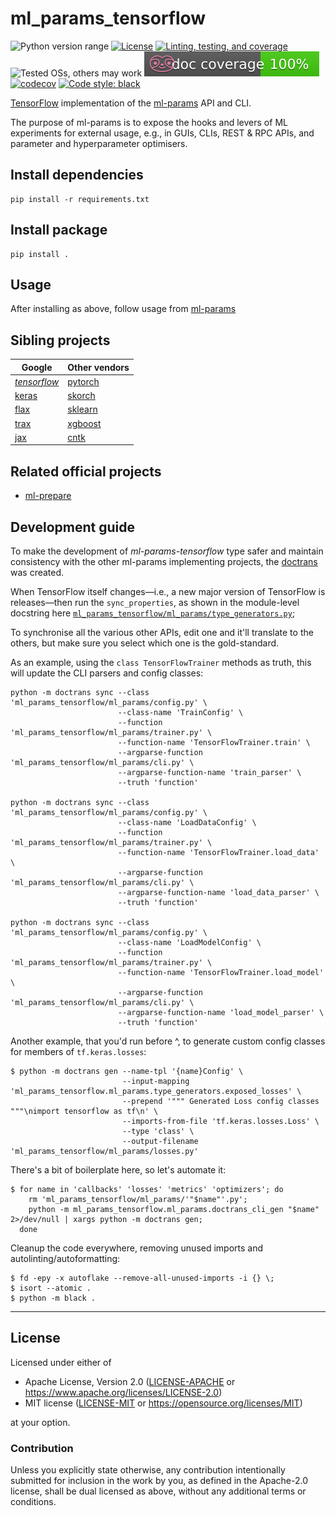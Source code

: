 ml_params_tensorflow
===============
![Python version range](https://img.shields.io/badge/python-3.6%20|%203.7%20|%203.8-blue.svg)
[![License](https://img.shields.io/badge/license-Apache--2.0%20OR%20MIT-blue.svg)](https://opensource.org/licenses/Apache-2.0)
[![Linting, testing, and coverage](https://github.com/SamuelMarks/ml-params-tensorflow/workflows/Linting,%20testing,%20and%20coverage/badge.svg)](https://github.com/SamuelMarks/ml-params-tensorflow/actions)
![Tested OSs, others may work](https://img.shields.io/badge/Tested%20on-Linux%20|%20macOS%20|%20Windows-green)
![Documentation coverage](.github/doccoverage.svg)
[![codecov](https://codecov.io/gh/SamuelMarks/ml-params-tensorflow/branch/master/graph/badge.svg)](https://codecov.io/gh/SamuelMarks/ml-params-tensorflow)
[![Code style: black](https://img.shields.io/badge/code%20style-black-000000.svg)](https://github.com/psf/black)

[TensorFlow](https://tensorflow.org) implementation of the [ml-params](https://github.com/SamuelMarks/ml-params) API and CLI.

The purpose of ml-params is to expose the hooks and levers of ML experiments for external usage, e.g., in GUIs, CLIs,
REST & RPC APIs, and parameter and hyperparameter optimisers.

## Install dependencies

    pip install -r requirements.txt

## Install package

    pip install .

## Usage

After installing as above, follow usage from [ml-params](https://github.com/SamuelMarks/ml-params)

## Sibling projects

| Google | Other vendors |
| -------| ------------- |
| _[tensorflow](https://github.com/SamuelMarks/ml-params-tensorflow)_  | [pytorch](https://github.com/SamuelMarks/ml-params-pytorch) |
| [keras](https://github.com/SamuelMarks/ml-params-keras)  | [skorch](https://github.com/SamuelMarks/ml-params-skorch) |
| [flax](https://github.com/SamuelMarks/ml-params-flax) | [sklearn](https://github.com/SamuelMarks/ml-params-sklearn) |
| [trax](https://github.com/SamuelMarks/ml-params-trax) | [xgboost](https://github.com/SamuelMarks/ml-params-xgboost) |
| [jax](https://github.com/SamuelMarks/ml-params-jax) | [cntk](https://github.com/SamuelMarks/ml-params-cntk) |

## Related official projects

  - [ml-prepare](https://github.com/SamuelMarks/ml-prepare)

## Development guide

To make the development of _ml-params-tensorflow_ type safer and maintain consistency with the other ml-params implementing projects, the [doctrans](https://github.com/SamuelMarks/doctrans) was created.

When TensorFlow itself changes—i.e., a new major version of TensorFlow is releases—then run the `sync_properties`, as shown in the module-level docstring here [`ml_params_tensorflow/ml_params/type_generators.py`](ml_params_tensorflow/ml_params/type_generators.py);

To synchronise all the various other APIs, edit one and it'll translate to the others, but make sure you select which one is the gold-standard.

As an example, using the `class TensorFlowTrainer` methods as truth, this will update the CLI parsers and config classes:

    python -m doctrans sync --class 'ml_params_tensorflow/ml_params/config.py' \
                            --class-name 'TrainConfig' \
                            --function 'ml_params_tensorflow/ml_params/trainer.py' \
                            --function-name 'TensorFlowTrainer.train' \
                            --argparse-function 'ml_params_tensorflow/ml_params/cli.py' \
                            --argparse-function-name 'train_parser' \
                            --truth 'function'

    python -m doctrans sync --class 'ml_params_tensorflow/ml_params/config.py' \
                            --class-name 'LoadDataConfig' \
                            --function 'ml_params_tensorflow/ml_params/trainer.py' \
                            --function-name 'TensorFlowTrainer.load_data' \
                            --argparse-function 'ml_params_tensorflow/ml_params/cli.py' \
                            --argparse-function-name 'load_data_parser' \
                            --truth 'function'

    python -m doctrans sync --class 'ml_params_tensorflow/ml_params/config.py' \
                            --class-name 'LoadModelConfig' \
                            --function 'ml_params_tensorflow/ml_params/trainer.py' \
                            --function-name 'TensorFlowTrainer.load_model' \
                            --argparse-function 'ml_params_tensorflow/ml_params/cli.py' \
                            --argparse-function-name 'load_model_parser' \
                            --truth 'function'

Another example, that you'd run before ^, to generate custom config classes for members of `tf.keras.losses`:

    $ python -m doctrans gen --name-tpl '{name}Config' \
                             --input-mapping 'ml_params_tensorflow.ml_params.type_generators.exposed_losses' \
                             --prepend '""" Generated Loss config classes """\nimport tensorflow as tf\n' \
                             --imports-from-file 'tf.keras.losses.Loss' \
                             --type 'class' \
                             --output-filename 'ml_params_tensorflow/ml_params/losses.py'

There's a bit of boilerplate here, so let's automate it:

    $ for name in 'callbacks' 'losses' 'metrics' 'optimizers'; do
        rm 'ml_params_tensorflow/ml_params/'"$name"'.py';        
        python -m ml_params_tensorflow.ml_params.doctrans_cli_gen "$name" 2>/dev/null | xargs python -m doctrans gen;
      done

Cleanup the code everywhere, removing unused imports and autolinting/autoformatting:

    $ fd -epy -x autoflake --remove-all-unused-imports -i {} \;
    $ isort --atomic .
    $ python -m black .

---

## License

Licensed under either of

- Apache License, Version 2.0 ([LICENSE-APACHE](LICENSE-APACHE) or <https://www.apache.org/licenses/LICENSE-2.0>)
- MIT license ([LICENSE-MIT](LICENSE-MIT) or <https://opensource.org/licenses/MIT>)

at your option.

### Contribution

Unless you explicitly state otherwise, any contribution intentionally submitted
for inclusion in the work by you, as defined in the Apache-2.0 license, shall be
dual licensed as above, without any additional terms or conditions.
